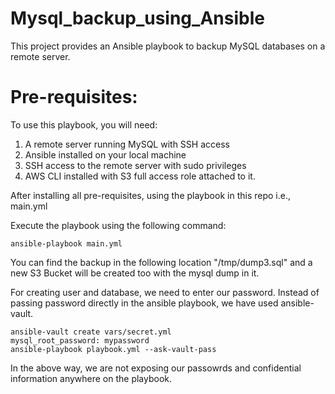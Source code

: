 # Mysql_backup_using_Ansible

This project provides an Ansible playbook to backup MySQL databases on a remote server.

# Pre-requisites:

To use this playbook, you will need:

1. A remote server running MySQL with SSH access
2. Ansible installed on your local machine
3. SSH access to the remote server with sudo privileges
4. AWS CLI installed with S3 full access role attached to it.

After installing all pre-requisites, using the playbook in this repo i.e., main.yml

Execute the playbook using the following command:

```
ansible-playbook main.yml
```

You can find the backup in the following location "/tmp/dump3.sql" and  a new S3 Bucket will be created too with the mysql dump in it.

For creating user and database, we need to enter our password. Instead of passing password directly in the ansible playbook, we have used ansible-vault.

```
ansible-vault create vars/secret.yml
mysql_root_password: mypassword
ansible-playbook playbook.yml --ask-vault-pass
```

In the above way, we are not exposing our passowrds and confidential information anywhere on the playbook.

